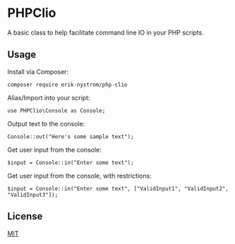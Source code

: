 # PHPClio

A basic class to help facilitate command line IO in your PHP scripts.

## Usage

Install via Composer:
```
composer require erik-nystrom/php-clio
```

Alias/Import into your script:
```
use PHPClio\Console as Console;
```

Output text to the console: 
```
Console::out("Here's some sample text");
```

Get user input from the console: 
```
$input = Console::in("Enter some text");
```

Get user input from the console, with restrictions: 
```
$input = Console::in("Enter some text", ["ValidInput1", "ValidInput2", "ValidInput3"]);
```

## License
[MIT](https://choosealicense.com/licenses/mit/)